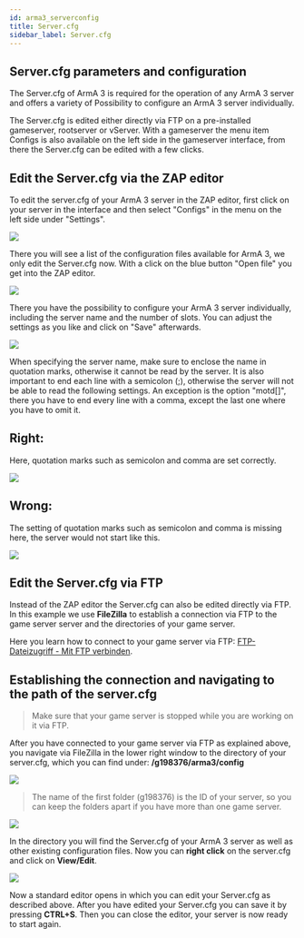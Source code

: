 ```yaml
---
id: arma3_serverconfig
title: Server.cfg
sidebar_label: Server.cfg
---
```



## Server.cfg parameters and configuration

The Server.cfg of ArmA 3 is required for the operation of any ArmA 3 server and offers a variety of 
Possibility to configure an ArmA 3 server individually.

The Server.cfg is edited either directly via FTP on a pre-installed gameserver, rootserver or vServer. 
With a gameserver the menu item Configs is also available on the left side in the gameserver interface, from there the
Server.cfg can be edited with a few clicks.




## Edit the Server.cfg via the ZAP editor

To edit the server.cfg of your ArmA 3 server in the ZAP editor, first click on your server in the interface and then select "Configs" in the menu on the left side under "Settings". 

![](https://puu.sh/Fo5i6/183ee65ef3.png)


There you will see a list of the configuration files available for ArmA 3, we only edit the Server.cfg now. 
With a click on the blue button "Open file" you get into the ZAP editor. 

![](https://puu.sh/Fk7Ez/b0f32d8c61.png)


There you have the possibility to configure your ArmA 3 server individually, including the server name and the number of slots. You can adjust the settings as you like and click on "Save" afterwards.

![](https://puu.sh/Fk7I1/407a039e38.png)


When specifying the server name, make sure to enclose the name in quotation marks, otherwise it cannot be read by the server. It is also important to end each line with a semicolon (;), otherwise the server will not be able to read the following settings. An exception is the option "motd[]", there you have to end every line with a comma, except the last one where you have to omit it. 

## Right:

Here, quotation marks such as semicolon and comma are set correctly.

![](https://puu.sh/Fk7Mq/e2542b12f7.png)


## Wrong: 

The setting of quotation marks such as semicolon and comma is missing here, the server would not start like this.

![](https://puu.sh/Fk7NK/f96a31199d.png)


## Edit the Server.cfg via FTP

Instead of the ZAP editor the Server.cfg can also be edited directly via FTP. In this example we use **FileZilla**
to establish a connection via FTP to the game server server and the directories of your game server.

Here you learn how to connect to your game server via FTP: [FTP-Dateizugriff - Mit FTP verbinden](https://docs.zap-hosting.com/docs/en/gameserver_ftpaccess/).


## Establishing the connection and navigating to the path of the server.cfg

> Make sure that your game server is stopped while you are working on it via FTP.

After you have connected to your game server via FTP as explained above, you navigate via FileZilla in the lower right window to the directory of your server.cfg, which you can find under: **/g198376/arma3/config**

![](https://puu.sh/Fo5eC/4d222f5a99.png)

> The name of the first folder (g198376) is the ID of your server, so you can keep the folders apart if you have more than one game server.

![](https://puu.sh/Fo4Tw/06f7a53914.png)

In the directory you will find the Server.cfg of your ArmA 3 server as well as other existing configuration files.
Now you can **right click** on the server.cfg and click on **View/Edit**.

![](https://puu.sh/Fo5fM/f3519a8936.png)

Now a standard editor opens in which you can edit your Server.cfg as described above. 
After you have edited your Server.cfg you can save it by pressing **CTRL+S**. Then you can close the editor,
your server is now ready to start again.



